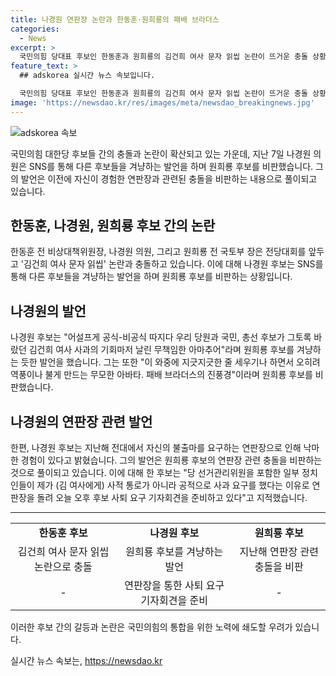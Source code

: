 ```yaml
---
title: 나경원 연판장 논란과 한동훈·원희룡의 패배 브라더스
categories:
  - News
excerpt: >
  국민의힘 당대표 후보인 한동훈과 원희룡의 김건희 여사 문자 읽씹 논란이 뜨거운 충돌 상황에 이르렀다. 나경원은 SNS를 통해 김건희 여사 사과를 무책임하게 날린 무모한 아마추어라며 강하게 비판했다. 이어 역풍만 불게 만드는 패배 브라더스라며 원희룡을 겨냥한 발언으로 연관된 과거 낙마 사건을 언급했다. 한편, 나경원은 연판장 때도 논란을 빚은 바 있어, 원희룡의 연판장 관련 비판은 이에 대한 응수로 해석된다.
feature_text: >
  ## adskorea 실시간 뉴스 속보입니다.

  국민의힘 당대표 후보인 한동훈과 원희룡의 김건희 여사 문자 읽씹 논란이 뜨거운 충돌 상황에 이르렀다. 나경원은 SNS를 통해 김건희 여사 사과를 무책임하게 날린 무모한 아마추어라며 강하게 비판했다. 이어 역풍만 불게 만드는 패배 브라더스라며 원희룡을 겨냥한 발언으로 연관된 과거 낙마 사건을 언급했다. 한편, 나경원은 연판장 때도 논란을 빚은 바 있어, 원희룡의 연판장 관련 비판은 이에 대한 응수로 해석된다.
image: 'https://newsdao.kr/res/images/meta/newsdao_breakingnews.jpg'
---
```


<p><img src="https://newsdao.kr/res/images/meta/newsdao_breakingnews.jpg" alt="adskorea 속보" /></p>

<p data-ke-size="size16">국민의힘 대한당 후보들 간의 충돌과 논란이 확산되고 있는 가운데, 지난 7일 나경원 의원은 SNS를 통해 다른 후보들을 겨냥하는 발언을 하며 원희룡 후보를 비판했습니다. 그의 발언은 이전에 자신이 경험한 연판장과 관련된 충돌을 비판하는 내용으로 풀이되고 있습니다.</p>

<h2 data-ke-size="size26">한동훈, 나경원, 원희룡 후보 간의 논란</h2>

<p data-ke-size="size16">한동훈 전 비상대책위원장, 나경원 의원, 그리고 원희룡 전 국토부 장은 전당대회를 앞두고 '김건희 여사 문자 읽씹' 논란과 충돌하고 있습니다. 이에 대해 나경원 후보는 SNS를 통해 다른 후보들을 겨냥하는 발언을 하며 원희룡 후보를 비판하는 상황입니다.</p>

<h2 data-ke-size="size26">나경원의 발언</h2>

<p data-ke-size="size16">나경원 후보는 "어설프게 공식-비공식 따지다 우리 당원과 국민, 총선 후보가 그토록 바랐던 김건희 여사 사과의 기회마저 날린 무책임한 아마추어"라며 원희룡 후보를 겨냥하는 듯한 발언을 했습니다. 그는 또한 "이 와중에 지긋지긋한 줄 세우기나 하면서 오히려 역풍이나 불게 만드는 무모한 아바타. 패배 브라더스의 진풍경"이라며 원희룡 후보를 비판했습니다.</p>

<h2 data-ke-size="size26">나경원의 연판장 관련 발언</h2>

<p data-ke-size="size16">한편, 나경원 후보는 지난해 전대에서 자신의 불출마를 요구하는 연판장으로 인해 낙마한 경험이 있다고 밝혔습니다. 그의 발언은 원희룡 후보의 연판장 관련 충돌을 비판하는 것으로 풀이되고 있습니다. 이에 대해 한 후보는 "당 선거관리위원을 포함한 일부 정치인들이 제가 (김 여사에게) 사적 통로가 아니라 공적으로 사과 요구를 했다는 이유로 연판장을 돌려 오늘 오후 후보 사퇴 요구 기자회견을 준비하고 있다"고 지적했습니다.</p>

<hr>

<table>
<tbody>
<tr>
<td style="text-align: center; height: 17px;"><b>한동훈 후보</b></td>
<td style="text-align: center; height: 17px;"><b>나경원 후보</b></td>
<td style="text-align: center; height: 17px;"><b>원희룡 후보</b></td>
</tr>
<tr>
<td style="text-align: center;">김건희 여사 문자 읽씹 논란으로 충돌</td>
<td style="text-align: center;">원희룡 후보를 겨냥하는 발언</td>
<td style="text-align: center;">지난해 연판장 관련 충돌을 비판</td>
</tr>
<tr>
<td style="text-align: center;">-</td>
<td style="text-align: center;">연판장을 통한 사퇴 요구 기자회견을 준비</td>
<td style="text-align: center;">-</td>
</tr>
</tbody>
</table>

<p data-ke-size="size16">이러한 후보 간의 갈등과 논란은 국민의힘의 통합을 위한 노력에 쇄도할 우려가 있습니다.</p>
실시간 뉴스 속보는, <a href="https://newsdao.kr" rel="dofollow">https://newsdao.kr</a>


